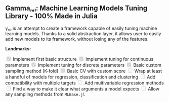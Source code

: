 ## Gammaₘₗ: Machine Learning Models Tuning Library - 100% Made in Julia


γₘₗ is an attempt to create a framework capable of easily tuning machine learning models.
Thanks to a solid abstraction layer, it allows user to easily add new models to its framework,
without losing any of the features.

**Landmarks:**

<input type="checkbox" checked disabled> Implement first basic structure
<input type="checkbox" checked disabled> Implement tuning for continuous parameters
<input type="checkbox" checked disabled> Implement tuning for discrete parameters
<input type="checkbox" checked disabled> Basic custom sampling method (K-fold)
<input type="checkbox" checked disabled> Basic CV with custom score
<input type="checkbox" disabled disabled> Wrap at least a handful of models for regression, classification and clustering
<input type="checkbox" disabled disabled> Add compatibility with multiple targets
<input type="checkbox" disabled disabled> Add multivariable regression methods
<input type="checkbox" disabled disabled> Find a way to make it clear what arguments a model expects
<input type="checkbox" disabled> Allow any sampling methods from `MLBase.jl`
